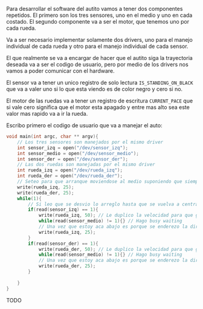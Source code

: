 Para desarrollar el software del autito vamos a tener dos componentes repetidos. El primero son los tres sensores, uno en el medio y uno en cada costado. El segundo componente va a ser el motor, que tenemos uno por cada rueda. 

Va a ser necesario implementar solamente dos drivers, uno para el manejo individual de cada rueda y otro para el manejo individual de cada sensor. 

El que realmente se va a encargar de hacer que el autito siga la trayectoria deseada va a ser el codigo de usuario, pero por medio de los drivers nos vamos a poder comunicar con el hardware. 

El sensor va a tener un unico registro de solo lectura `IS_STANDING_ON_BLACK` que va a valer uno si lo que esta viendo es de color negro y cero si no. 

El motor de las ruedas va a tener un registro de escritura `CURRENT_PACE` que si vale cero significa que el motor esta apagado y entre mas alto sea este valor mas rapido va a ir la rueda. 

Escribo primero el codigo de usuario que va a manejar el auto: 

```c
void main(int argc, char ** argv){
    // Los tres sensores son manejados por el mismo driver
    int sensor_izq = open("/dev/sensor_izq"); 
    int sensor_medio = open("/dev/sensor_medio");
    int sensor_der = open("/dev/sensor_der");
    // Las dos ruedas son manejadas por el mismo driver
    int rueda_izq = open("/dev/rueda_izq");
    int rueda_der = open("/dev/rueda_der");
    // Seteo para que arranque moviendose al medio suponiendo que siempre va a arrancar sobre negro en el medio 
    write(rueda_izq, 25);
    write(rueda_der, 25);
    while(1){
        // Si leo que se desvio lo arreglo hasta que se vuelva a centrar 
        if(read(sensor_izq) == 1){
            write(rueda_izq, 50); // Le duplico la velocidad para que gire a la derecha. 
            while(read(sensor_medio) != 1){} // Hago busy waiting
            // Una vez que estoy aca abajo es porque se enderezo la direccion asi que le bajo la velocidad a la rueda para que deje de doblar
            write(rueda_izq, 25);
        }
        if(read(sensor_der) == 1){
            write(rueda_der, 50); // Le duplico la velocidad para que gire a la derecha. 
            while(read(sensor_medio) != 1){} // Hago busy waiting
            // Una vez que estoy aca abajo es porque se enderezo la direccion asi que le bajo la velocidad a la rueda para que deje de doblar
            write(rueda_der, 25);
        }
        
    }
}
```

TODO 



